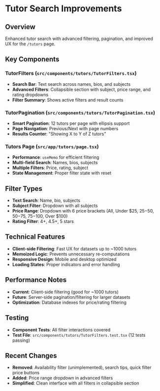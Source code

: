 # Tutor Search Improvements

## Overview
Enhanced tutor search with advanced filtering, pagination, and improved UX for the `/tutors` page.

## Key Components

### TutorFilters (`src/components/tutors/TutorFilters.tsx`)
- **Search Bar**: Text search across names, bios, and subjects
- **Advanced Filters**: Collapsible section with subject, price range, and rating dropdowns
- **Filter Summary**: Shows active filters and result counts

### TutorPagination (`src/components/tutors/TutorPagination.tsx`)
- **Smart Pagination**: 12 tutors per page with ellipsis support
- **Page Navigation**: Previous/Next with page numbers
- **Results Counter**: "Showing X to Y of Z tutors"

### Tutors Page (`src/app/tutors/page.tsx`)
- **Performance**: `useMemo` for efficient filtering
- **Multi-field Search**: Names, bios, subjects
- **Multiple Filters**: Price, rating, subject
- **State Management**: Proper filter state with reset

## Filter Types
- **Text Search**: Name, bio, subjects
- **Subject Filter**: Dropdown with all subjects
- **Price Range**: Dropdown with 6 price brackets (All, Under $25, $25-$50, $50-$75, $75-$100, Over $100)
- **Rating Filter**: 4+, 4.5+, 5 stars

## Technical Features
- **Client-side Filtering**: Fast UX for datasets up to ~1000 tutors
- **Memoized Logic**: Prevents unnecessary re-computations
- **Responsive Design**: Mobile and desktop optimized
- **Loading States**: Proper indicators and error handling

## Performance Notes
- **Current**: Client-side filtering (good for ~1000 tutors)
- **Future**: Server-side pagination/filtering for larger datasets
- **Optimization**: Database indexes for price/rating filtering

## Testing
- **Component Tests**: All filter interactions covered
- **Test File**: `src/components/tutors/TutorFilters.test.tsx` (12 tests passing)

## Recent Changes
- **Removed**: Availability filter (unimplemented), search tips, quick filter price buttons
- **Added**: Price range dropdown in advanced filters
- **Simplified**: Clean interface with all filters in collapsible section 